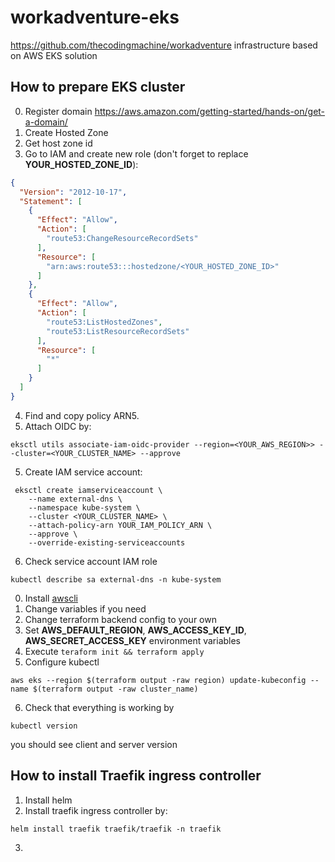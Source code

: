 # workadventure-eks
https://github.com/thecodingmachine/workadventure infrastructure based on AWS EKS solution

## How to prepare EKS cluster
0. Register domain https://aws.amazon.com/getting-started/hands-on/get-a-domain/
1. Create Hosted Zone
2. Get host zone id
3. Go to IAM and create new role (don't forget to replace **YOUR_HOSTED_ZONE_ID**):   
```json
{
  "Version": "2012-10-17",
  "Statement": [
    {
      "Effect": "Allow",
      "Action": [
        "route53:ChangeResourceRecordSets"
      ],
      "Resource": [
        "arn:aws:route53:::hostedzone/<YOUR_HOSTED_ZONE_ID>"
      ]
    },
    {
      "Effect": "Allow",
      "Action": [
        "route53:ListHostedZones",
        "route53:ListResourceRecordSets"
      ],
      "Resource": [
        "*"
      ]
    }
  ]
}
```
4. Find and copy policy ARN5. 
5. Attach OIDC by:   
```shell
eksctl utils associate-iam-oidc-provider --region=<YOUR_AWS_REGION>> --cluster=<YOUR_CLUSTER_NAME> --approve
```
5. Create IAM service account:   
```shell
 eksctl create iamserviceaccount \
    --name external-dns \
    --namespace kube-system \
    --cluster <YOUR_CLUSTER_NAME> \
    --attach-policy-arn YOUR_IAM_POLICY_ARN \
    --approve \
    --override-existing-serviceaccounts
```
6. Check service account IAM role
```shell
kubectl describe sa external-dns -n kube-system
```
0. Install [awscli](https://docs.aws.amazon.com/cli/latest/userguide/cli-chap-install.html) 
1. Change variables if you need
2. Change terraform backend config to your own
3. Set **AWS_DEFAULT_REGION**, **AWS_ACCESS_KEY_ID**, **AWS_SECRET_ACCESS_KEY** environment variables
4. Execute ``teraform init && terraform apply``
5. Configure kubectl
```shell
aws eks --region $(terraform output -raw region) update-kubeconfig --name $(terraform output -raw cluster_name)
```
6. Check that everything is working by
```shell
kubectl version
```
you should see client and server version 

## How to install Traefik ingress controller
1. Install helm
2. Install traefik ingress controller by:
```shell
helm install traefik traefik/traefik -n traefik
```
3. 